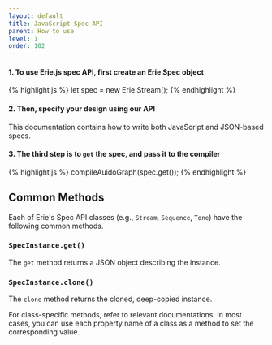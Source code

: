 ```yaml
---
layout: default
title: JavaScript Spec API
parent: How to use
level: 1
order: 102
---
```


#### 1. To use Erie.js spec API, first create an Erie Spec object

{% highlight js %}
let spec = new Erie.Stream();
{% endhighlight %}

#### 2. Then, specify your design using our API

This documentation contains how to write both JavaScript and JSON-based specs.

#### 3. The third step is to `get` the spec, and pass it to the compiler

{% highlight js %}
compileAuidoGraph(spec.get());
{% endhighlight %}

## Common Methods

Each of Erie's Spec API classes (e.g., `Stream`, `Sequence`, `Tone`) have the following common methods.

### `SpecInstance.get()`

The `get` method returns a JSON object describing the instance.

### `SpecInstance.clone()`

The `clone` method returns the cloned, deep-copied instance.

For class-specific methods, refer to relevant documentations.
In most cases, you can use each property name of a class as a method to set the corresponding value.
